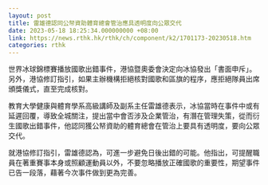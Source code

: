 ```yaml
---
layout: post
title: 雷雄德認同公帑資助體育總會管治應具透明度向公眾交代
date: 2023-05-18 18:25:34.000000000 +08:00
link: https://news.rthk.hk/rthk/ch/component/k2/1701173-20230518.htm
categories: rthk
---
```


世界冰球錦標賽播放國歌出錯事件，港協暨奧委會決定向冰協發出「書面申斥」。另外，港協修訂指引，如果主辦機構拒絕核對國歌和區旗的程序，應拒絕隊員出席頒獎儀式，直至完成核對。

教育大學健康與體育學系高級講師及副系主任雷雄德表示，冰協當時在事件中或有延遲回覆，導致全城關注，提出當中會否涉及企業管治，有潛在管理失策，從而衍生國歌出錯事件，他認同獲公帑資助的體育總會在管治上要具有透明度，要向公眾交代。

就港協修訂指引，雷雄德認為，可進一步避免日後出錯的可能。他指出，可提醒職員在著重賽事本身或照顧運動員以外，不要忽略播放正確國歌的重要性，期望事件已告一段落，藉著今次事件做到更為完善。
